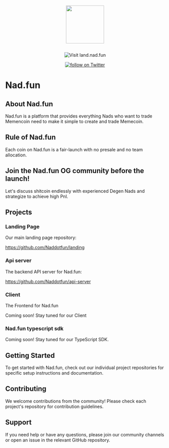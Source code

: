 <p align="center">
    <img src="https://github.com/user-attachments/assets/be1ae259-e180-434a-bd76-1b56a7f44f30" style="padding: 1em; height: 120px"/>
</p>

<p align="center">
    <a href="https://land.nad.fun" style="text-decoration: none;">
        <img src="https://img.shields.io/badge/Visit-land.nad.fun-ff69b4?style=for-the-badge&logo=data:image/png;base64,iVBORw0KGgoAAAANSUhEUgAAABAAAAAQCAYAAAAf8/9hAAAACXBIWXMAAAsTAAALEwEAmpwYAAAAAXNSR0IArs4c6QAAAARnQU1BAACxjwv8YQUAAADASURBVHgBrZLNDYJAEIVnFvkpgRIogQ7UCqQES7AEKcES7EAr0A60A+xAO2CfZGOIkOyyL9nsvJn3zc4PRVEUkYicMcaJek5yOrMEy7K0+76/EkJwVVXZvu9f1HtSSo+6rofkzoIsywZN01xWkU3TtPA8b/gKsAU0TWvDMNRVMAxDCyEevu/PH9+HbdslY2xWAtu2b1EUnV4Bpmm+OefLz9ezSFXVSCn1/nUHWkM9pJQ3UkqHUno/iiLP8zxL03SklH4AEu88kxqH5EAAAAAASUVORK5CYII=" alt="Visit land.nad.fun">
    </a>
</p>

<p align="center">
    <a href="https://x.com/naddotfun">
        <img src="https://img.shields.io/twitter/follow/Naddotfun?style=social&logo=twitter"
            alt="follow on Twitter">
    </a>
</p>

# Nad.fun

## About Nad.fun

Nad.fun is a platform that provides everything Nads who want to trade Memencoin need to make it simple to create and trade Memecoin.

## Rule of Nad.fun

Each coin on Nad.fun is a fair-launch with no presale and no team allocation.

## Join the Nad.fun OG community before the launch!

Let's discuss shitcoin endlessly with experienced Degen Nads and strategize to achieve high Pnl.

## Projects

### Landing Page

Our main landing page repository:

https://github.com/Naddotfun/landing

### Api server

The backend API server for Nad.fun:

https://github.com/Naddotfun/api-server

### Client

The Frontend for Nad.fun 

Coming soon! Stay tuned for our Client

### Nad.fun typescript sdk

Coming soon! Stay tuned for our TypeScript SDK.

## Getting Started

To get started with Nad.fun, check out our individual project repositories for specific setup instructions and documentation.

## Contributing

We welcome contributions from the community! Please check each project's repository for contribution guidelines.

## Support

If you need help or have any questions, please join our community channels or open an issue in the relevant GitHub repository.



